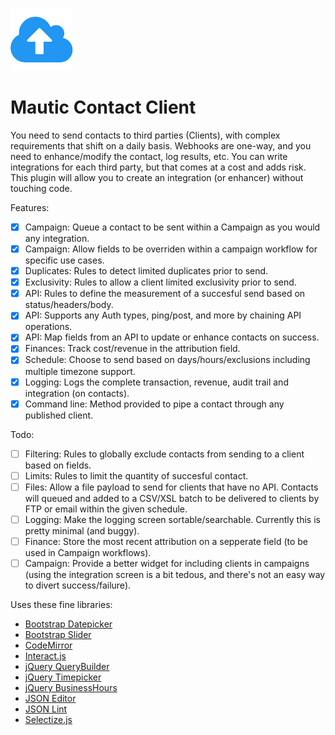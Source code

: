 ![](./Assets/img/client.png)
# Mautic Contact Client 

You need to send contacts to third parties (Clients),
with complex requirements that shift on a daily basis.
Webhooks are one-way, and you need to enhance/modify the contact, log results, etc.
You can write integrations for each third party, but that comes at a cost and adds risk.
This plugin will allow you to create an integration (or enhancer) without touching code.

Features:
- [x] Campaign: Queue a contact to be sent within a Campaign as you would any integration.
- [x] Campaign: Allow fields to be overriden within a campaign workflow for specific use cases.
- [x] Duplicates: Rules to detect limited duplicates prior to send.
- [x] Exclusivity: Rules to allow a client limited exclusivity prior to send.
- [x] API: Rules to define the measurement of a succesful send based on status/headers/body.
- [x] API: Supports any Auth types, ping/post, and more by chaining API operations.
- [x] API: Map fields from an API to update or enhance contacts on success.
- [x] Finances: Track cost/revenue in the attribution field.
- [x] Schedule: Choose to send based on days/hours/exclusions including multiple timezone support.
- [x] Logging: Logs the complete transaction, revenue, audit trail and integration (on contacts).
- [x] Command line: Method provided to pipe a contact through any published client.

Todo:
- [ ] Filtering: Rules to globally exclude contacts from sending to a client based on fields.
- [ ] Limits: Rules to limit the quantity of succesful contact.
- [ ] Files: Allow a file payload to send for clients that have no API. Contacts will queued and added to a CSV/XSL batch to be delivered to clients by FTP or email within the given schedule.
- [ ] Logging: Make the logging screen sortable/searchable. Currently this is pretty minimal (and buggy).
- [ ] Finance: Store the most recent attribution on a sepperate field (to be used in Campaign workflows).
- [ ] Campaign: Provide a better widget for including clients in campaigns (using the integration screen is a bit tedous, and there's not an easy way to divert success/failure).

Uses these fine libraries:

* [Bootstrap Datepicker](https://github.com/uxsolutions/bootstrap-datepicker)
* [Bootstrap Slider](https://github.com/seiyria/bootstrap-slider)
* [CodeMirror](https://github.com/codemirror/CodeMirror)
* [Interact.js](https://github.com/taye/interact.js)
* [jQuery QueryBuilder](https://github.com/mistic100/jQuery-QueryBuilder)
* [jQuery Timepicker](https://github.com/jonthornton/jquery-timepicker)
* [jQuery BusinessHours](https://github.com/gEndelf/jquery.businessHours)
* [JSON Editor](https://github.com/json-editor/json-editor)
* [JSON Lint](https://github.com/zaach/jsonlint)
* [Selectize.js](https://github.com/selectize/selectize.js)
